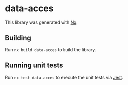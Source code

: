 # data-acces

This library was generated with [Nx](https://nx.dev).

## Building

Run `nx build data-acces` to build the library.

## Running unit tests

Run `nx test data-acces` to execute the unit tests via [Jest](https://jestjs.io).
